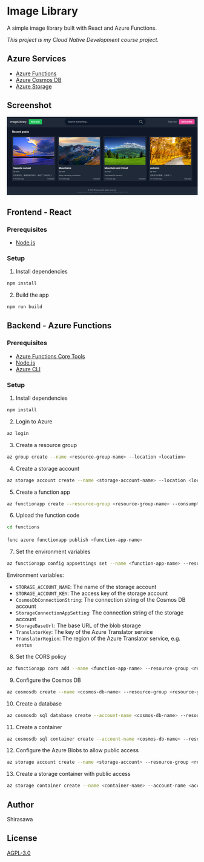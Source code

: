 # Image Library

A simple image library built with React and Azure Functions.

*This project is my Cloud Native Development course project.*

## Azure Services

- [Azure Functions](https://azure.microsoft.com/en-us/services/functions/)
- [Azure Cosmos DB](https://azure.microsoft.com/en-us/services/cosmos-db/)
- [Azure Storage](https://azure.microsoft.com/en-us/services/storage/)

## Screenshot

![Screenshot](screenshot.jpg)

## Frontend - React

### Prerequisites

- [Node.js](https://nodejs.org/en/download/)

### Setup

1. Install dependencies

```bash
npm install
```

2. Build the app

```bash
npm run build
```

## Backend - Azure Functions

### Prerequisites

- [Azure Functions Core Tools](https://docs.microsoft.com/en-us/azure/azure-functions/functions-run-local?tabs=windows%2Ccsharp%2Cbash#v2)
- [Node.js](https://nodejs.org/en/download/)
- [Azure CLI](https://docs.microsoft.com/en-us/cli/azure/install-azure-cli?view=azure-cli-latest)

### Setup

1. Install dependencies

```bash
npm install
```

2. Login to Azure

```bash
az login
```

3. Create a resource group

```bash
az group create --name <resource-group-name> --location <location>
```

4. Create a storage account

```bash
az storage account create --name <storage-account-name> --location <location> --resource-group <resource-group-name> --sku Standard_LRS
```

5. Create a function app

```bash
az functionapp create --resource-group <resource-group-name> --consumption-plan-location <location> --runtime node --runtime-version 12 --functions-version 3 --name <function-app-name> --storage-account <storage-account-name>
```

6. Upload the function code

```bash
cd functions

func azure functionapp publish <function-app-name>
```

7. Set the environment variables

```bash
az functionapp config appsettings set --name <function-app-name> --resource-group <resource-group-name> --settings STORAGE_ACCOUNT_NAME=<storage-account-name> STORAGE_ACCOUNT_KEY=<storage-account-key>
```

Environment variables:

- `STORAGE_ACCOUNT_NAME`: The name of the storage account
- `STORAGE_ACCOUNT_KEY`: The access key of the storage account
- `CosmosDbConnectionString`: The connection string of the Cosmos DB account
- `StorageConnectionAppSetting`: The connection string of the storage account
- `StorageBaseUrl`: The base URL of the blob storage
- `TranslatorKey`: The key of the Azure Translator service
- `TranslatorRegion`: The region of the Azure Translator service, e.g. `eastus`

8. Set the CORS policy

```bash
az functionapp cors add --name <function-app-name> --resource-group <resource-group-name> --allowed-origins '*'
```

9. Configure the Cosmos DB

```bash
az cosmosdb create --name <cosmos-db-name> --resource-group <resource-group-name> --kind GlobalDocumentDB --locations regionName=<location> failoverPriority=0 isZoneRedundant=False
```

10. Create a database

```bash
az cosmosdb sql database create --account-name <cosmos-db-name> --resource-group <resource-group-name> --name ImageLibrary
```

11. Create a container

```bash
az cosmosdb sql container create --account-name <cosmos-db-name> --resource-group <resource-group-name> --database-name ImageLibrary --name images
```

12. Configure the Azure Blobs to allow public access

```bash
az storage account create --name <storage-account> --resource-group <resource-group> --kind StorageV2 --location <location> --allow-blob-public-access true
```

13. Create a storage container with public access

```bash
az storage container create --name <container-name> --account-name <account-name> --resource-group <resource-group> --public-access true --account-key <account-key>
```

## Author

Shirasawa

## License

[AGPL-3.0](https://www.gnu.org/licenses/agpl-3.0.en.html)
